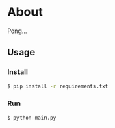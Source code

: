 # About

Pong...

## Usage

### Install

```bash
$ pip install -r requirements.txt
```

### Run

```bash
$ python main.py
```


